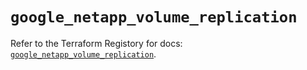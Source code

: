 # `google_netapp_volume_replication`

Refer to the Terraform Registory for docs: [`google_netapp_volume_replication`](https://registry.terraform.io/providers/hashicorp/google/5.26.0/docs/resources/netapp_volume_replication).
